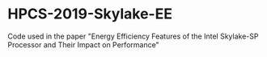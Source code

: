 # HPCS-2019-Skylake-EE
Code used in the paper "Energy Efficiency Features of the Intel Skylake-SP Processor and Their Impact on Performance"
